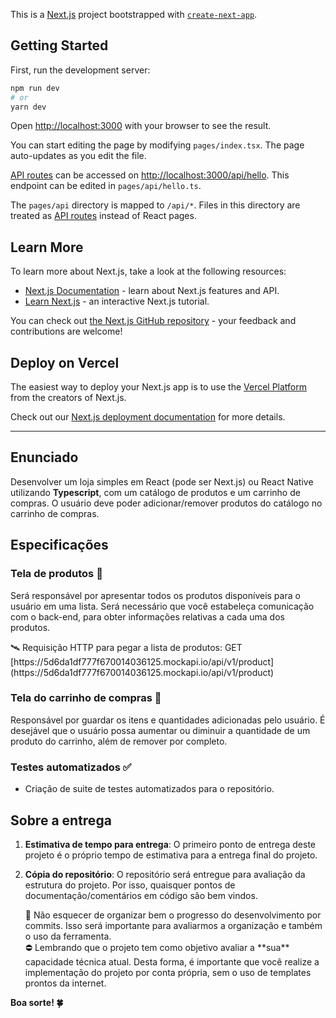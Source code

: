 This is a [Next.js](https://nextjs.org/) project bootstrapped with [`create-next-app`](https://github.com/vercel/next.js/tree/canary/packages/create-next-app).

## Getting Started

First, run the development server:

```bash
npm run dev
# or
yarn dev
```

Open [http://localhost:3000](http://localhost:3000) with your browser to see the result.

You can start editing the page by modifying `pages/index.tsx`. The page auto-updates as you edit the file.

[API routes](https://nextjs.org/docs/api-routes/introduction) can be accessed on [http://localhost:3000/api/hello](http://localhost:3000/api/hello). This endpoint can be edited in `pages/api/hello.ts`.

The `pages/api` directory is mapped to `/api/*`. Files in this directory are treated as [API routes](https://nextjs.org/docs/api-routes/introduction) instead of React pages.

## Learn More

To learn more about Next.js, take a look at the following resources:

- [Next.js Documentation](https://nextjs.org/docs) - learn about Next.js features and API.
- [Learn Next.js](https://nextjs.org/learn) - an interactive Next.js tutorial.

You can check out [the Next.js GitHub repository](https://github.com/vercel/next.js/) - your feedback and contributions are welcome!

## Deploy on Vercel

The easiest way to deploy your Next.js app is to use the [Vercel Platform](https://vercel.com/new?utm_medium=default-template&filter=next.js&utm_source=create-next-app&utm_campaign=create-next-app-readme) from the creators of Next.js.

Check out our [Next.js deployment documentation](https://nextjs.org/docs/deployment) for more details.

--------------------------------------------------------------------------------
## Enunciado

Desenvolver um loja simples em React (pode ser Next.js) ou React Native utilizando **Typescript**, com um catálogo de produtos e um carrinho de compras. O usuário deve poder adicionar/remover produtos do catálogo no carrinho de compras.

## Especificações

### Tela de produtos 🎁

Será responsável por apresentar todos os produtos disponíveis para o usuário em uma lista. Será necessário que você estabeleça comunicação com o back-end, para obter informações relativas a cada uma dos produtos.

<aside>
🛰️ Requisição HTTP para pegar a lista de produtos:
GET [https://5d6da1df777f670014036125.mockapi.io/api/v1/product](https://5d6da1df777f670014036125.mockapi.io/api/v1/product)

</aside>

### Tela do carrinho de compras 🛒

Responsável por guardar os itens e quantidades adicionadas pelo usuário. É desejável que o usuário possa aumentar ou diminuir a quantidade de um produto do carrinho, além de remover por completo.

### Testes automatizados ✅

- Criação de suite de testes automatizados para o repositório.

## Sobre a entrega

1. **Estimativa de tempo para entrega**: O primeiro ponto de entrega deste projeto é o próprio tempo de estimativa para a entrega final do projeto.
2. **Cópia do repositório**: O repositório será entregue para avaliação da estrutura do projeto. Por isso, quaisquer pontos de documentação/comentários em código são bem vindos.
    
    <aside>
    🚧 Não esquecer de organizar bem o progresso do desenvolvimento por commits. Isso será importante para avaliarmos a organização e também o uso da ferramenta.
    
    </aside>
    
    <aside>
    ⛔ Lembrando que o projeto tem como objetivo avaliar a **sua** capacidade técnica atual. Desta forma, é importante que você realize a implementação do projeto por conta própria, sem o uso de templates prontos da internet.
    
    </aside>
    

**Boa sorte! 🍀**